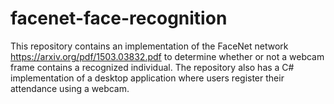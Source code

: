 # facenet-face-recognition

This repository contains an implementation of the FaceNet network https://arxiv.org/pdf/1503.03832.pdf to determine whether or not a webcam frame contains a recognized individual. 
The repository also has a C# implementation of a desktop application where users register their attendance using a webcam.
